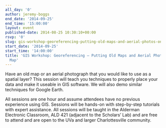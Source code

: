 ```yaml
---
all_day: '0'
author: jeremy-boggs
end_date: '2014-09-25'
end_time: '15:00:00'
layout: event
published-date: 2014-08-25 10:30:10+00:00
rsvp: '0'
slug: gis-workshop-georeferencing-putting-old-maps-and-aerial-photos-on-your-map
start_date: '2014-09-25'
start_time: '14:00:00'
title: 'GIS Workshop: Georeferencing – Putting Old Maps and Aerial Photos on Your
  Map'
---
```


Have an old map or an aerial photograph that you would like to use as a spatial layer? This session will teach you techniques to properly place your data and make it useable in GIS software. We will also demo similar techniques for Google Earth.

All sessions are one hour and assume attendees have no previous experience using GIS. Sessions will be hands-on with step-by-step tutorials with expert assistance. All sessions will be taught in the Alderman Electronic Classroom, ALD 421 (adjacent to the Scholars’ Lab) and are free to attend and are open to the UVa and larger Charlottesville community.
